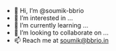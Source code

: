 - 👋 Hi, I’m @soumik-bbrio
- 👀 I’m interested in ...
- 🌱 I’m currently learning ...
- 💞️ I’m looking to collaborate on ...
- 📫 Reach me at soumik@bbrio.in

<!---
soumik-bbrio/soumik-bbrio is a ✨ special ✨ repository because its `README.md` (this file) appears on your GitHub profile.
You can click the Preview link to take a look at your changes.
--->
